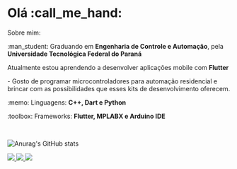 <p align="left"> 
 <h1>Olá :call_me_hand: </h1> 
 Sobre mim:
 </p>
 
 <p>
 :man_student: Graduando em <strong>Engenharia de Controle e Automação</strong>, pela <strong>Universidade Tecnológica Federal do Paraná</strong>
 </p>
 
 <p>
  Atualmente estou aprendendo a desenvolver aplicações mobile com <strong>Flutter</strong>
 </p>
 
 <p>
 - Gosto de programar microcontroladores para automação residencial e brincar com as possibilidades que esses kits de desenvolvimento oferecem.
 </p>

<p align="left">
 :memo: Linguagens: <strong>C++, Dart e Python</strong>
</p>

<p align="left">
 :toolbox: Frameworks: <strong>Flutter, MPLABX e Arduino IDE</strong>
</p>

<br>

 ![Anurag's GitHub stats](https://github-readme-stats.vercel.app/api?username=joao-jordan&show_icons=true&theme=radical)
<p align="left">
 
  <a href="https://www.linkedin.com/in/joaojordan" alt="Linkedin">
    <img src="https://img.shields.io/badge/-Linkedin-6610F2.svg?style=for-the-badge&logo=Linkedin&logoColor=FFFFFF&link=https://www.linkedin.com/in/joaojordan"/>
  </a>
 
   <a href="https://www.twitch.tv/mtsu0" alt="Twitch">
    <img src="https://img.shields.io/badge/Twitch-6610F2.svg?style=for-the-badge&logo=Twitch&logoColor=FFFFFF&link=https://www.twitch.tv/mtsu0"/>
  </a>
 
 <a href="https://discord.gg/xXSnMq35wh" alt="Discord">
    <img src="https://img.shields.io/badge/Discord-6610F2.svg?style=for-the-badge&logo=discord&logoColor=FFFFFF&link=https://www.twitch.tv/mtsu0"/>
  </a>
 
 
</p>
